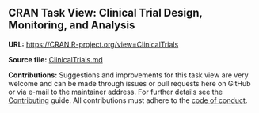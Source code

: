 ## CRAN Task View: Clinical Trial Design, Monitoring, and Analysis

**URL:** <https://CRAN.R-project.org/view=ClinicalTrials>

**Source file:** [ClinicalTrials.md](ClinicalTrials.md)

**Contributions:** Suggestions and improvements for this task view are very
welcome and can be made through issues or pull requests here on GitHub or
via e-mail to the maintainer address. For further details see the
[Contributing](https://github.com/cran-task-views/ctv/blob/main/Contributing.md)
guide. All contributions must adhere to the
[code of conduct](https://github.com/cran-task-views/ctv/blob/main/CodeOfConduct.md).
